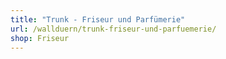 ```yaml
---
title: "Trunk - Friseur und Parfümerie"
url: /wallduern/trunk-friseur-und-parfuemerie/
shop: Friseur
---
```

